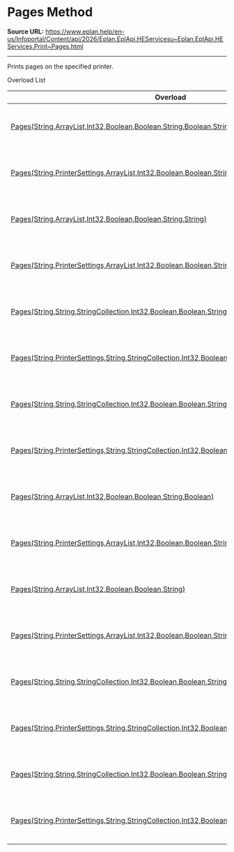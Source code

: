 # Pages Method

**Source URL:** https://www.eplan.help/en-us/Infoportal/Content/api/2026/Eplan.EplApi.HEServicesu~Eplan.EplApi.HEServices.Print~Pages.html

---

Prints pages on the specified printer.

Overload List

| Overload | Description |
| --- | --- |
| [Pages(String,ArrayList,Int32,Boolean,Boolean,String,Boolean,String)](topic1406.html) | Prints pages on the specified printer. |
| [Pages(String,PrinterSettings,ArrayList,Int32,Boolean,Boolean,String,Boolean,String)](topic1407.html) | Prints pages on the specified printer. |
| [Pages(String,ArrayList,Int32,Boolean,Boolean,String,String)](Eplan.EplApi.HEServicesu~Eplan.EplApi.HEServices.Print~Pages(String,ArrayList,Int32,Boolean,Boolean,String,String).html) | Prints pages on the specified printer. |
| [Pages(String,PrinterSettings,ArrayList,Int32,Boolean,Boolean,String,String)](topic1408.html) | Prints pages on the specified printer. |
| [Pages(String,String,StringCollection,Int32,Boolean,Boolean,String,Boolean,String)](topic1409.html) | Prints pages on the specified printer. |
| [Pages(String,PrinterSettings,String,StringCollection,Int32,Boolean,Boolean,String,Boolean,String)](topic1410.html) | Prints pages on the specified printer. |
| [Pages(String,String,StringCollection,Int32,Boolean,Boolean,String,String)](topic1411.html) | Prints pages on the specified printer. |
| [Pages(String,PrinterSettings,String,StringCollection,Int32,Boolean,Boolean,String,String)](topic1412.html) | Prints pages on the specified printer. |
| [Pages(String,ArrayList,Int32,Boolean,Boolean,String,Boolean)](Eplan.EplApi.HEServicesu~Eplan.EplApi.HEServices.Print~Pages(String,ArrayList,Int32,Boolean,Boolean,String,Boolean).html) | Prints pages on the specified printer. |
| [Pages(String,PrinterSettings,ArrayList,Int32,Boolean,Boolean,String,Boolean)](topic1413.html) | Prints pages on the specified printer. |
| [Pages(String,ArrayList,Int32,Boolean,Boolean,String)](Eplan.EplApi.HEServicesu~Eplan.EplApi.HEServices.Print~Pages(String,ArrayList,Int32,Boolean,Boolean,String).html) | Prints pages on the specified printer. |
| [Pages(String,PrinterSettings,ArrayList,Int32,Boolean,Boolean,String)](topic1414.html) | Prints pages on the specified printer. |
| [Pages(String,String,StringCollection,Int32,Boolean,Boolean,String,Boolean)](topic1415.html) | Prints pages on the specified printer. |
| [Pages(String,PrinterSettings,String,StringCollection,Int32,Boolean,Boolean,String,Boolean)](topic1416.html) | Prints pages on the specified printer. |
| [Pages(String,String,StringCollection,Int32,Boolean,Boolean,String)](topic1417.html) | Prints pages on the specified printer. |
| [Pages(String,PrinterSettings,String,StringCollection,Int32,Boolean,Boolean,String)](topic1418.html) | Prints pages on the specified printer. |
